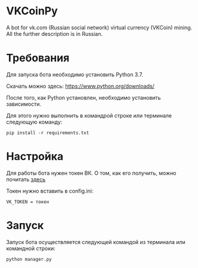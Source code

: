 # VKCoinPy
A bot for vk.com (Russian social network) virtual currency (VKCoin) mining. All the further description is in Russian.

# Требования
Для запуска бота необходимо установить Python 3.7.

Скачать можно здесь:
https://www.python.org/downloads/

После того, как Python установлен, необходимо установить зависимости. 

Для этого нужно выполнить в командрой строке или терминале следующую команду: 

```
pip install -r requirements.txt
```

# Настройка
Для работы бота нужен токен ВК. О том, как его получить, можно почитать [здесь](https://github.com/cursedseal/VCoinX#%D0%BF%D0%BE%D0%BB%D1%83%D1%87%D0%B5%D0%BD%D0%B8%D0%B5-%D1%82%D0%BE%D0%BA%D0%B5%D0%BD%D0%B0)

Токен нужно вставить в config.ini:

```
VK_TOKEN = токен
```

# Запуск
Запуск бота осуществляется следующей командой из терминала или командной строки: 

```
python manager.py
```
